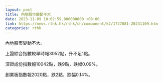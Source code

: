 ```yaml
---
layout: post
title: 內地股市變動不大
date: 2023-11-09 10:02:59.000000000 +08:00
link: https://news.rthk.hk/rthk/ch/component/k2/1727081-20231109.htm
categories: rthk
---
```


內地股市變動不大。

上證綜合指數較早時報3052點，升不足1點。

深證成份指數報10042點，跌9點，跌幅0.09%。

創業板指數報2020點，跌2點，跌幅0.14%。
